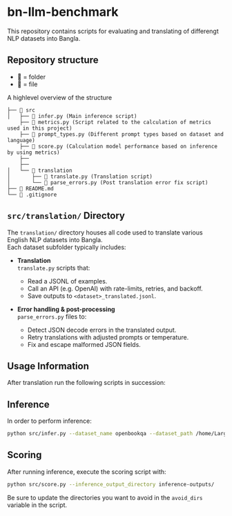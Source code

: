 # bn-llm-benchmark

This repository contains scripts for evaluating and translating of differengt NLP datasets into Bangla.

## Repository structure

- **📂** = folder  
- **📄** = file

A highlevel overview of the structure

```plaintext
├── 📂 src
│   ├── 📄 infer.py (Main inference script)
    ├── 📄 metrics.py (Script related to the calculation of metrics used in this project)
    ├── 📄 prompt_types.py (Different prompt types based on dataset and language)
    ├── 📄 score.py (Calculation model performance based on inference by using metrics)
    ├──
    ├──
│   └── 📂 translation
│       ├── 📄 translate.py (Translation script)
│       └── 📄 parse_errors.py (Post translation error fix script)
├── 📄 README.md
└── 📄 .gitignore
```


## `src/translation/` Directory

The `translation/` directory houses all code used to translate various English NLP datasets into Bangla.  
Each dataset subfolder typically includes:

- **Translation**  
  `translate.py` scripts that:
  - Read a JSONL of examples.
  - Call an API (e.g. OpenAI) with rate-limits, retries, and backoff.
  - Save outputs to `<dataset>_translated.jsonl`.

- **Error handling & post-processing**  
  `parse_errors.py` files to:
  - Detect JSON decode errors in the translated output.
  - Retry translations with adjusted prompts or temperature.
  - Fix and escape malformed JSON fields.

## Usage Information

After translation run the following scripts in succession: 


## Inference

In order to perform inference:

```bash
python src/infer.py --dataset_name openbookqa --dataset_path /home/LargeFiles/datasets_v1/openbookqa/test/openbookqa_test_gpt4omini.jsonl --dir_save /home/$USER/Projects/bengali-llm/output --model llama3.1:8b
```

## Scoring

After running inference, execute the scoring script with:

```bash
python src/score.py --inference_output_directory inference-outputs/
```
Be sure to update the directories you want to avoid in the `avoid_dirs` variable in the script.
